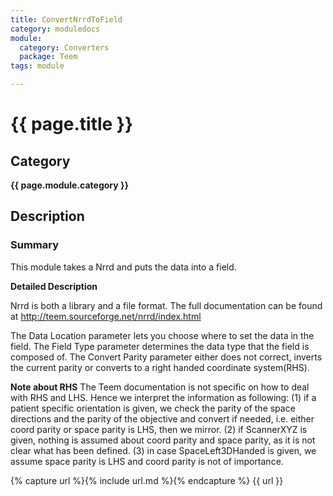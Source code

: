 ```yaml
---
title: ConvertNrrdToField
category: moduledocs
module:
  category: Converters
  package: Teem
tags: module

---
```


# {{ page.title }}

## Category

**{{ page.module.category }}**

## Description

### Summary

This module takes a Nrrd and puts the data into a field.

**Detailed Description**

Nrrd is both a library and a file format. The full documentation can be found at http://teem.sourceforge.net/nrrd/index.html

The Data Location parameter lets you choose where to set the data in the field.
The Field Type parameter determines the data type that the field is composed of.
The Convert Parity parameter either does not correct, inverts the current parity or converts to a right handed coordinate system(RHS).

**Note about RHS**
The Teem documentation is not specific on how to deal with RHS and LHS. Hence we interpret the information as following:
(1) if a patient specific orientation is given, we check the parity of the space directions and the parity of the objective and convert if needed, i.e. either coord parity or space parity is LHS, then we mirror.
(2) if ScannerXYZ is given, nothing is assumed about coord parity and space parity, as it is not clear what has been defined.
(3) in case SpaceLeft3DHanded is given, we assume space parity is LHS and coord parity is not of importance.


{% capture url %}{% include url.md %}{% endcapture %}
{{ url }}
